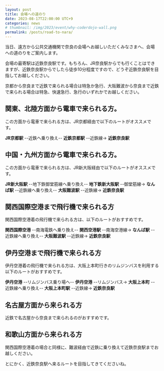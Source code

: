 ```yaml
---
layout: post
title: 会場への道のり
date: 2023-08-17T22:00:00 UTC+9
categories: news
# thumbnail: /img/2023/event/why-coderdojo-wall.png
permalink: /posts/road-to-nara/
---
```

当日、遠方から公共交通機関で奈良の会場へお越しいただくみなさまへ、会場への道のりをご案内します。

会場の最寄駅は近鉄奈良駅です。もちろん、JR奈良駅からでも行くことはできますが、近鉄奈良駅からでしたら徒歩10分程度ですので、どうぞ近鉄奈良駅を目指してお越しください。

京都から奈良まで近鉄で来られる場合は特急か急行、大阪難波から奈良まで近鉄で来られる場合は特急、快速急行、急行のいずれかでお越しください。

## 関東、北陸方面から電車で来られる方。
この方面から電車で来られる方は、JR京都経由で以下のルートがオススメです。

**JR京都駅** --近鉄へ乗り換え-- **近鉄京都駅** --近鉄線-> **近鉄奈良駅**

## 中国・九州方面から電車で来られる方。
この方面から電車で来られる方は、JR新大阪経由で以下のルートがオススメです。

**JR新大阪駅** --地下鉄御堂筋線へ乗り換え-- **地下鉄新大阪駅** --御堂筋線-> **なんば駅** --近鉄線へ乗り換え-- **大阪難波駅** --近鉄線-> **近鉄奈良駅**

## 関西国際空港まで飛行機で来られる方
関西国際空港着の飛行機で来られる方は、以下のルートがおすすめです。

**関西国際空港** --南海電鉄へ乗り換え-- **関西空港駅** --南海空港線-> **なんば駅** --近鉄線へ乗り換え-- **大阪難波駅** --近鉄線-> **近鉄奈良駅**

## 伊丹空港まで飛行機で来られる方
伊丹空港着の飛行機で来られる方は、大阪上本町行きのリムジンバスを利用する以下のルートがおすすめです。

**伊丹空港** --リムジンバス乗り場へ-- **伊丹空港** --リムジンバス-> **大阪上本町** --近鉄線へ乗り換え-- **大阪上本町駅** --近鉄線-> **近鉄奈良駅**

## 名古屋方面から来られる方
近鉄で名古屋から奈良まで来られるのがおすすめです。

## 和歌山方面から来られる方
関西国際空港着の場合と同様に、難波経由で近鉄に乗り換えて近鉄奈良駅までお越しください。

とにかく、近鉄奈良駅へ来るルートを目指してきてくださいね。
